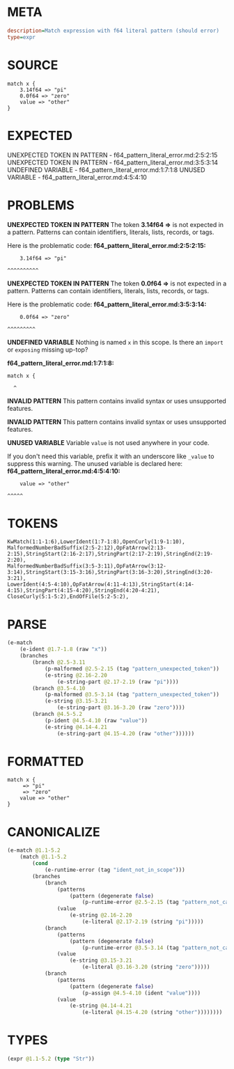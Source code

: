 # META
~~~ini
description=Match expression with f64 literal pattern (should error)
type=expr
~~~
# SOURCE
~~~roc
match x {
    3.14f64 => "pi"
    0.0f64 => "zero"
    value => "other"
}
~~~
# EXPECTED
UNEXPECTED TOKEN IN PATTERN - f64_pattern_literal_error.md:2:5:2:15
UNEXPECTED TOKEN IN PATTERN - f64_pattern_literal_error.md:3:5:3:14
UNDEFINED VARIABLE - f64_pattern_literal_error.md:1:7:1:8
UNUSED VARIABLE - f64_pattern_literal_error.md:4:5:4:10
# PROBLEMS
**UNEXPECTED TOKEN IN PATTERN**
The token **3.14f64 =>** is not expected in a pattern.
Patterns can contain identifiers, literals, lists, records, or tags.

Here is the problematic code:
**f64_pattern_literal_error.md:2:5:2:15:**
```roc
    3.14f64 => "pi"
```
    ^^^^^^^^^^


**UNEXPECTED TOKEN IN PATTERN**
The token **0.0f64 =>** is not expected in a pattern.
Patterns can contain identifiers, literals, lists, records, or tags.

Here is the problematic code:
**f64_pattern_literal_error.md:3:5:3:14:**
```roc
    0.0f64 => "zero"
```
    ^^^^^^^^^


**UNDEFINED VARIABLE**
Nothing is named `x` in this scope.
Is there an `import` or `exposing` missing up-top?

**f64_pattern_literal_error.md:1:7:1:8:**
```roc
match x {
```
      ^


**INVALID PATTERN**
This pattern contains invalid syntax or uses unsupported features.

**INVALID PATTERN**
This pattern contains invalid syntax or uses unsupported features.

**UNUSED VARIABLE**
Variable ``value`` is not used anywhere in your code.

If you don't need this variable, prefix it with an underscore like `_value` to suppress this warning.
The unused variable is declared here:
**f64_pattern_literal_error.md:4:5:4:10:**
```roc
    value => "other"
```
    ^^^^^


# TOKENS
~~~zig
KwMatch(1:1-1:6),LowerIdent(1:7-1:8),OpenCurly(1:9-1:10),
MalformedNumberBadSuffix(2:5-2:12),OpFatArrow(2:13-2:15),StringStart(2:16-2:17),StringPart(2:17-2:19),StringEnd(2:19-2:20),
MalformedNumberBadSuffix(3:5-3:11),OpFatArrow(3:12-3:14),StringStart(3:15-3:16),StringPart(3:16-3:20),StringEnd(3:20-3:21),
LowerIdent(4:5-4:10),OpFatArrow(4:11-4:13),StringStart(4:14-4:15),StringPart(4:15-4:20),StringEnd(4:20-4:21),
CloseCurly(5:1-5:2),EndOfFile(5:2-5:2),
~~~
# PARSE
~~~clojure
(e-match
	(e-ident @1.7-1.8 (raw "x"))
	(branches
		(branch @2.5-3.11
			(p-malformed @2.5-2.15 (tag "pattern_unexpected_token"))
			(e-string @2.16-2.20
				(e-string-part @2.17-2.19 (raw "pi"))))
		(branch @3.5-4.10
			(p-malformed @3.5-3.14 (tag "pattern_unexpected_token"))
			(e-string @3.15-3.21
				(e-string-part @3.16-3.20 (raw "zero"))))
		(branch @4.5-5.2
			(p-ident @4.5-4.10 (raw "value"))
			(e-string @4.14-4.21
				(e-string-part @4.15-4.20 (raw "other"))))))
~~~
# FORMATTED
~~~roc
match x {
	 => "pi"
	 => "zero"
	value => "other"
}
~~~
# CANONICALIZE
~~~clojure
(e-match @1.1-5.2
	(match @1.1-5.2
		(cond
			(e-runtime-error (tag "ident_not_in_scope")))
		(branches
			(branch
				(patterns
					(pattern (degenerate false)
						(p-runtime-error @2.5-2.15 (tag "pattern_not_canonicalized"))))
				(value
					(e-string @2.16-2.20
						(e-literal @2.17-2.19 (string "pi")))))
			(branch
				(patterns
					(pattern (degenerate false)
						(p-runtime-error @3.5-3.14 (tag "pattern_not_canonicalized"))))
				(value
					(e-string @3.15-3.21
						(e-literal @3.16-3.20 (string "zero")))))
			(branch
				(patterns
					(pattern (degenerate false)
						(p-assign @4.5-4.10 (ident "value"))))
				(value
					(e-string @4.14-4.21
						(e-literal @4.15-4.20 (string "other"))))))))
~~~
# TYPES
~~~clojure
(expr @1.1-5.2 (type "Str"))
~~~
